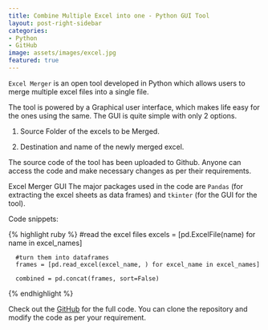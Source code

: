 ```yaml
---
title: Combine Multiple Excel into one - Python GUI Tool
layout: post-right-sidebar
categories:
- Python
- GitHub
image: assets/images/excel.jpg
featured: true
---
```


`Excel Merger` is an open tool developed in Python which allows users to merge multiple excel files into a single file.

The tool is powered by a Graphical user interface, which makes life easy for the ones using the same. The GUI is quite simple with only 2 options.

1. Source Folder of the excels to be Merged.

2. Destination and name of the newly merged excel.

The source code of the tool has been uploaded to Github. Anyone can access the code and make necessary changes as per their requirements.


Excel Merger GUI
The major packages used in the code are `Pandas` (for extracting the excel sheets as data frames) and `tkinter` (for the GUI for the tool).

Code snippets:

{% highlight ruby %}
      #read the excel files
      excels = [pd.ExcelFile(name) for name in excel_names]

      #turn them into dataframes
      frames = [pd.read_excel(excel_name, ) for excel_name in excel_names]

      combined = pd.concat(frames, sort=False)

{% endhighlight %}

Check out the [GitHub][jekyll-github] for the full code. You can clone the repository and modify the code as per your requirement.

[jekyll-github]: https://github.com/akhilgeo/ExcelMerger/blob/master/excelmerger.py
